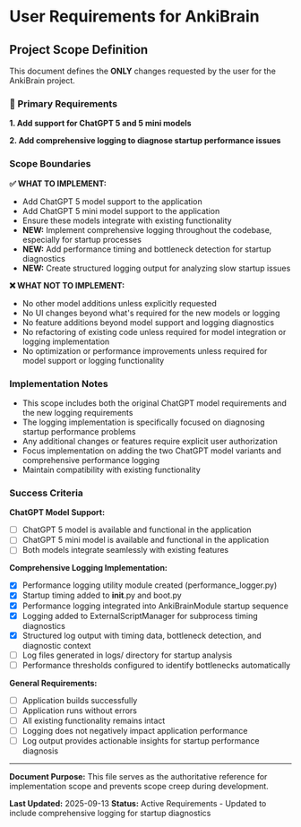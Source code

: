 # User Requirements for AnkiBrain

## Project Scope Definition

This document defines the **ONLY** changes requested by the user for the AnkiBrain project.

### 🎯 Primary Requirements

**1. Add support for ChatGPT 5 and 5 mini models**

**2. Add comprehensive logging to diagnose startup performance issues**

### Scope Boundaries

**✅ WHAT TO IMPLEMENT:**
- Add ChatGPT 5 model support to the application
- Add ChatGPT 5 mini model support to the application
- Ensure these models integrate with existing functionality
- **NEW:** Implement comprehensive logging throughout the codebase, especially for startup processes
- **NEW:** Add performance timing and bottleneck detection for startup diagnostics
- **NEW:** Create structured logging output for analyzing slow startup issues

**❌ WHAT NOT TO IMPLEMENT:**
- No other model additions unless explicitly requested
- No UI changes beyond what's required for the new models or logging
- No feature additions beyond model support and logging diagnostics
- No refactoring of existing code unless required for model integration or logging implementation
- No optimization or performance improvements unless required for model support or logging functionality

### Implementation Notes

- This scope includes both the original ChatGPT model requirements and the new logging requirements
- The logging implementation is specifically focused on diagnosing startup performance problems
- Any additional changes or features require explicit user authorization
- Focus implementation on adding the two ChatGPT model variants and comprehensive performance logging
- Maintain compatibility with existing functionality

### Success Criteria

**ChatGPT Model Support:**
- [ ] ChatGPT 5 model is available and functional in the application
- [ ] ChatGPT 5 mini model is available and functional in the application
- [ ] Both models integrate seamlessly with existing features

**Comprehensive Logging Implementation:**
- [x] Performance logging utility module created (performance_logger.py)
- [x] Startup timing added to __init__.py and boot.py
- [x] Performance logging integrated into AnkiBrainModule startup sequence
- [x] Logging added to ExternalScriptManager for subprocess timing diagnostics
- [x] Structured log output with timing data, bottleneck detection, and diagnostic context
- [ ] Log files generated in logs/ directory for startup analysis
- [ ] Performance thresholds configured to identify bottlenecks automatically

**General Requirements:**
- [ ] Application builds successfully
- [ ] Application runs without errors
- [ ] All existing functionality remains intact
- [ ] Logging does not negatively impact application performance
- [ ] Log output provides actionable insights for startup performance diagnosis

---

**Document Purpose:** This file serves as the authoritative reference for implementation scope and prevents scope creep during development.

**Last Updated:** 2025-09-13
**Status:** Active Requirements - Updated to include comprehensive logging for startup diagnostics